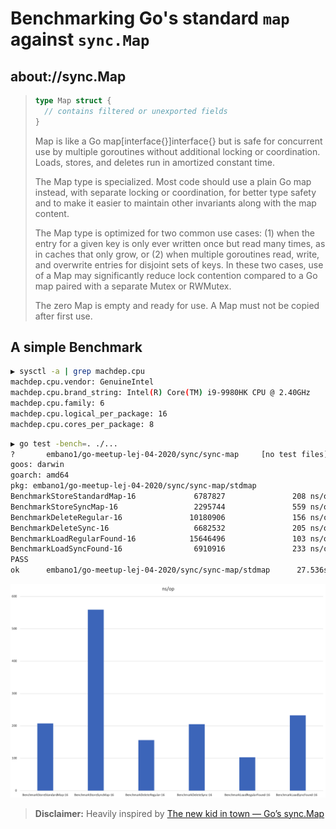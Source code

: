 # Benchmarking Go's standard `map` against `sync.Map`

## about://sync.Map

> ```go
> type Map struct {
>   // contains filtered or unexported fields
> }
> ```
>
> Map is like a Go map[interface{}]interface{} but is safe for concurrent use by
> multiple goroutines without additional locking or coordination. Loads, stores,
> and deletes run in amortized constant time.
>
> The Map type is specialized. Most code should use a plain Go map instead, with
> separate locking or coordination, for better type safety and to make it easier
> to maintain other invariants along with the map content.
>
> The Map type is optimized for two common use cases: (1) when the entry for a
> given key is only ever written once but read many times, as in caches that
> only grow, or (2) when multiple goroutines read, write, and overwrite entries
> for disjoint sets of keys. In these two cases, use of a Map may significantly
> reduce lock contention compared to a Go map paired with a separate Mutex or
> RWMutex.
>
> The zero Map is empty and ready for use. A Map must not be copied after first
> use.

## A simple Benchmark

```bash
▶ sysctl -a | grep machdep.cpu
machdep.cpu.vendor: GenuineIntel
machdep.cpu.brand_string: Intel(R) Core(TM) i9-9980HK CPU @ 2.40GHz
machdep.cpu.family: 6
machdep.cpu.logical_per_package: 16
machdep.cpu.cores_per_package: 8
```

```bash
▶ go test -bench=. ./...
?       embano1/go-meetup-lej-04-2020/sync/sync-map     [no test files]
goos: darwin
goarch: amd64
pkg: embano1/go-meetup-lej-04-2020/sync/sync-map/stdmap
BenchmarkStoreStandardMap-16             6787827               208 ns/op
BenchmarkStoreSyncMap-16                 2295744               559 ns/op
BenchmarkDeleteRegular-16               10180906               156 ns/op
BenchmarkDeleteSync-16                   6682532               205 ns/op
BenchmarkLoadRegularFound-16            15646496               103 ns/op
BenchmarkLoadSyncFound-16                6910916               233 ns/op
PASS
ok      embano1/go-meetup-lej-04-2020/sync/sync-map/stdmap      27.536s

```

![benchmark](sync-map-bench.png)

> **Disclaimer:** Heavily inspired by [The new kid in town — Go’s sync.Map](https://medium.com/@deckarep/the-new-kid-in-town-gos-sync-map-de24a6bf7c2c)